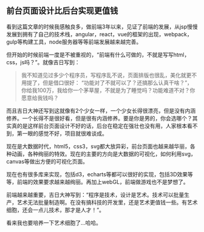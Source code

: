 ## 前台页面设计比后台实现更值钱

看到这篇文章的时候我感触良多，做前端3年以来，见证了前端的发展，从jsp慢慢发展到拥有了自己的技术栈，angular，react，vue的框架的出现，webpack，gulp等构建工具，node服务器等等前端发展越来越完善。

但开始的时候前端一度是不被重视的，“前端有什么可做的，不就是写写html，css，js吗？”。就像吉日写到：

> 我不知道见过多少个程序员，写程序乱不说，页面排版也很乱，美化就更不用提了，但是借口很好： “功能对了不就可以了？还搞那么认真干啥？”，你给我100万，我给你一个茅草屋，不就是为了睡觉吗？功能难道不对？你愿意给我钱吗？

而且吉日大神还写到这就像有2个少女一样，一个少女长得很漂亮，但是没有内涵修养。一个长得不是很好看，但是很有内涵修养。要是你是男的，你会选哪个？其实真的是这样前台页面设计不好的话，后台在稳定在强壮也没有用，人家根本看不到，第一眼的感觉不好，项目就很难谈成。

现在是大数据时代，html5，css3，svg都大放异彩，前台页面也越来越华丽，各种动画，各种绚丽的特效。现在的主要的方向是大数据的可视化，如何利用svg，canvas等做出方便的可视化页面。

现在也有很多库来实现，包括d3，echarts等都可以很好的实现，包括3D效果等等，前端的效果要求越来越绚丽。再加上webGL，前端做游戏也不是梦想了。

前端越来越重要，吉日大神写到：“程序是技术，设计是艺术。技术可以批量生产，艺术无法批量制造啊。在没有搞科技的开发里，还是艺术更值钱一些。有艺术细胞，还会一点儿技术，那才是人才！”。

看来我也要培养一下艺术细胞了...哈哈。
